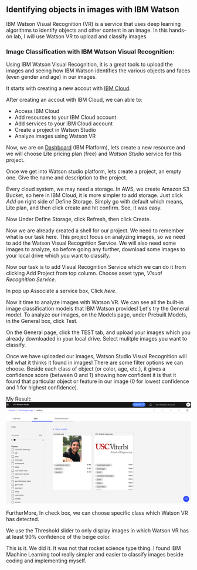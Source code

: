 ## Identifying objects in images with IBM Watson
IBM Watson Visual Recognition (VR) is a service that uses deep learning algorithms to identify objects and other content in an image. In this hands-on lab, I will use Watson VR to upload and classify images. 

### Image Classification with IBM Watson Visual Recognition:

Using IBM Watson Visual Recognition, it is a great tools to upload the images and seeing how IBM Watson identifies the various objects and faces (even gender and age) in our images.

It starts with creating a new accout with [IBM Cloud](https://cloud.ibm.com/registration). 

After creating an accout with IBM Cloud, we can able to:
- Access IBM Cloud
- Add resources to your IBM Cloud account
- Add services to your IBM Cloud account
- Create a project in Watson Studio
- Analyze images using Watson VR

Now, we are on [Dashboard](https://cloud.ibm.com/) (IBM Platform), lets create a new resource and we will choose Lite pricing plan (free) and *Watson Studio* service for this project.

Once we get into Watson studio platform, lets create a project, an empty one. Give the name and description to the project. 

Every cloud system, we may need a storage. In AWS, we create Amazon S3 Bucket, so here in IBM Cloud, it is more simpler to add storage.
Just click *Add* on right side of Define Storage. Simply go with default which means, Lite plan, and then click create and hit confirm. See, it was easy. 

Now Under Define Storage, click Refresh, then click Create.

Now we are already created a shell for our project. We need to remember what is our task here.
This project focus on analyzing images, so we need to add the Watson Visual Recognition Service. We will also need some images to analyze, so before going any further, download some images to your local drive which you want to classify. 

Now our task is to add Visual Recognition Service which we can do it from clicking Add Project from top column. Choose asset type, *Visual Recognition Service*.

In pop up Associate a service box, Click *here*. 

Now it time to analyze images with Watson VR. We can see all the built-in image classification models that IBM Watson provides! Let's try the General model. To analyze our images, on the Models page, under Prebuilt Models, in the General box, click Test.

On the General page, click the TEST tab, and upload your images which you already downloaded in your local drive. Select mulitple images you want to classify. 

Once we have uploaded our images, Watson Studio Visual Recognition will tell what it thinks it found in images! There are some filter options we can choose. Beside each class of object (or color, age, etc.), it gives a confidence score (between 0 and 1) showing how confident it is that it found that particular object or feature in our image (0 for lowest confidence and 1 for highest confidence).

My Result:    
![WatsonVR](WatsonVR.png)   

FurtherMore, In check box, we can choose specific class which Watson VR has detected.

We use the Threshold slider to only display images in which Watson VR has at least 90% confidence of the beige color. 

This is it. We did it. It was not that rocket science type thing. I found IBM Machine Learning tool really simpler and easier to classify images beside coding and implementing myself.